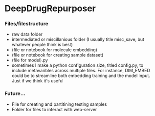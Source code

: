 # DeepDrugRepurposer

### Files/filestructure
* raw data folder
* intermediated or miscillanious folder (I usually title misc_save, but whatever people think is best)
* (file or notebook for molecule embedding)
* (file or notebook for creating sample dataset)
* (file for model).py
* sometimes I make a python configuration size, titled config.py, to include metavaribles across multiple files. For instance, DIM_EMBED could be to streamline both embedding training and the model input. Just if we think it's useful

### Future...
* File for creating and partitining testing samples
* Folder for files to interact with web-server


<!----- Conversion time: 2.341 seconds.


Using this Markdown file:

1. Cut and paste this output into your source file.
2. See the notes and action items below regarding this conversion run.
3. Check the rendered output (headings, lists, code blocks, tables) for proper
   formatting and use a linkchecker before you publish this page.

Conversion notes:

* Docs to Markdown version 1.0β17
* Mon Oct 28 2019 13:26:48 GMT-0700 (PDT)
* Source doc: https://docs.google.com/a/husky.neu.edu/open?id=1RLIfgKrGFRxSrEWiZmY6-XfpJ8haBMUOyAxvmJ-Bn3c



# Summary

	In 2017, the international pharmaceutical industry generated over USD 934 billion in revenue and is expected to grow to over $1,170 billion in 2021. [1] Although people are willing to pay for pharmaceuticals, the cost associated with creating a new, breakthrough drugs are costly and often unsuccessful. Only 12% of drugs that are in clinical phase will be approved for market. [5] Drug development for a single drug costs USD 2.6 billion and 17 years to develop on average. [5] Development regulations drive over 10 percent of this cost, averaging USD 339.3 million dollars. The U.S. Food and Drug Administration (FDA) requires three phases of clinical testing: determining human safety and dosing (phase 1), initial reading of efficacy and side effects (phase 2), and larger clinical trials to determine the safety and efficacy in larger numbers (phase 3). [3] Bypassing any stage in this process could create cost and time savings for drug development and reduce the burden on consumers.

	Our project aims to develop a deep learning model and web portal for drug repurposing. Specifically, we seek to use information about the molecular structure of drugs and their target receptors to predict whether or not the two inputs react, i.e. a binary classifier. A breakthrough in drug-receptor repurposing could bypass toxicity stages in drug trials, and save tens of millions of dollars for a single effort to treat a disease. Additionally, there are other active efforts for drug-repurposing. However, we plan to use cutting edge deep learning techniques and a robust dataset to develop our drug structure based receptor model. Our primary datasets will be DrugBank for model development, PubChem for chemical metadata, and curated datasets for validation datasets. [10][6][4][9] After developing and testing our model, we plan to deploy it as a service using a web portal. A user will be able to enter a specific drug receptor listed in the database, and the portal will produce a possible new drug.


# Proposed Plan of Research

	Our project will take place over the full semester, and is divided up into two stages. Stage one will be data curation, data transformation, and model construction. Stage 2 will focus on model enhancement and deploying the model on the web.


## Stage 1 Research Plan (now - Oct. 21st)

	The first step in Stage 1 will be data curation and transformation. DrugBank outputs its database as a large xml data dump. The DrugBank dump contains information such as drugs, drug interactions, drug targets, and associated drug names. We will transform the raw data into a drug-target bipartite network. Not all of the drugs and targets have the appropriate chemical structure metadata, so we will use their cas-number to search PubChem and retrieve chemical SMILES, which are machine readable encodings of chemical structure. Once we have the chemical SMILES, we will convert the 1D structure into a 2D chemical structure using the RDKit python package.

	A challenge with using DrugBank is that it only provides true (label = 1) samples, and training a binary classifier requires both true and false examples. We plan on using network based negative sampling, which will randomly select negative samples that are farther than the largest-smallest cycle in the drug-target network. Target nodes that fall outside this distance from a drug node are assumed to not have a possible relationship because there has not been any relationship recorded in that distance. Prior studies describe the interaction between network proximity and drug discovery, although the research experiment conducted a different experiment than negative sampling. [2]

	The deep binary classification model we will implement will be based on recent developments in drug-target prediction. [8] The data will be input to the model as 1D or 2D structural encodings, and two separate sets of convolutional encoding layers will extract information. The encoding layers will be concatenated in after a pooling stage, and a series of dense/dropout layers will transform the concatenated encodings into the binary classification. We plan to use tensorflow in python for the implementation of the deep network.


## Stage 2 Research Plan (Oct. 21st - Nov. 18th)

	After the model is constructed, we will do deeper model validation and parameter tuning. We will use two hand curated datasets to validate the model. The datasets contain information on their interactions as a continuous kinase reaction scale, and we will need to pick values as cutoffs for binary classification. We plan on exploring the reaction scale distribution to select an appropriate cutoff. Using external datasets will be a powerful evaluation to determine our model effectiveness. Similar validations scores will suggest our model is learning scientific interactions, but a large discrepancy will show that there is a discrepancy between how our model performs on different datasets. We will use appropriate validations for classification such as precision, recall, and f1 scores.

	Finally, we aim to deploy our model as a web portal. From a business perspective, having a good model will not help pharmaceutical companies unless they have good access to potential drug substitutions. A web portal/search bar will enable a user to enter a drug target, and will recommend a new alternative. We will evaluate Heroku, Google Cloud Platform, and Amazon Web Services for hosting our website and model. We plan to use JavaScript and HTML for the user interface and web callbacks.


# Preliminary Results

	Our preliminary results focus on an exploratory analysis of DrugBank, as DrugBank is the training set for our model. We have constructed the DrugBank drug-target network, which has 6,835 drugs and 4,217 targets. The degree distribution shows that most drugs affect under 10 targets (Fig 1). However, a select few drugs have many targets. For instance, NADH, which affects 144 targets, is present in all living human cells and plays a role in generating energy. [7] People us supplements as medicine for mental clarity, alertness, memory, and even Alzheimer’s and dementia.



![alt_text](images/drug_target_degree.png "image_tooltip")


**_Figure 1: The degree distribution of the FoodBank drug-target interaction network. _**

	

A visualization of the networks shows that most drugs are connected in a central component (Fig 2). This shows our negative sampling method could be effective, as we have an average path length of 7.66. If we had a network with many separate components and a small average path length, the sampling technique would be rendered ineffective as we could ensure a long enough distance. The diameter, or longest-shortest path between two nodes, is 22 hops. The outer ring of the network shows drug-target interactions that do not connect to the central connected component.

![alt_text](images/force_atlas.png "image_tooltip")


**_Figure 2: The network layout of the FoodBank drug-target interaction network visualized using the ForceAtlas 2 algorithm. Red nodes represent targets, blue nodes represent drugs, and the node size corresponds with the respective node degree._**

Bibliography


    [1] Business Research Company. The Growing Pharmaceuticals Market: Expert Forecasts and Analysis. _Market Research Blog_ Available at: https://blog.marketresearch.com/the-growing-pharmaceuticals-market-expert-forecasts-and-analysis. 


    [2] Cheng, F. _et al._ Network-based approach to prediction and population-based validation of in silico drug repurposing. _Nature Communications_ **9,** (2018).


    [3] Commissioner, O. of the. Step 3: Clinical Research. _U.S. Food and Drug Administration_ Available at: https://www.fda.gov/patients/drug-development-process/step-3-clinical-research. 


    [4] Davis, M. I. _et al._ Comprehensive analysis of kinase inhibitor selectivity. _Nature Biotechnology_ **29,** 1046–1051 (2011).


    [5] Dimasi, J. A., Grabowski, H. G. &amp; Hansen, R. W. Innovation in the pharmaceutical industry: New estimates of R&D costs. _Journal of Health Economics_ **47,** 20–33 (2016).


    [6] Kim, S. _et al._ PubChem 2019 update: improved access to chemical data. _Nucleic Acids Research_ **47,** (2018).


    [7] Nadh: Uses, Side Effects, Interactions, Dosage, and Warning. _WebMD_ Available at: https://www.webmd.com/vitamins/ai/ingredientmono-1016/nadh. 


    [8] Nguyen &amp; Venkatesh, S. Prediction of drug–target binding affinity using graph neural networks. _bioRxiv_ (2019). Available at: http://dx.doi.org/10.1101/684662. 


    [9] Tang, J. _et al._ Making Sense of Large-Scale Kinase Inhibitor Bioactivity Data Sets: A Comparative and Integrative Analysis. _Journal of Chemical Information and Modeling_ **54,** 735–743 (2014).


    [10] Wishart, D. S. _et al._ DrugBank 5.0: a major update to the DrugBank database for 2018. _Nucleic Acids Research_ **46,** (2017).


<!-- Docs to Markdown version 1.0β17 -->
